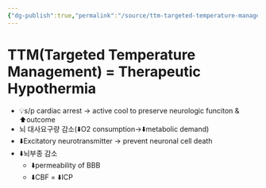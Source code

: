 ```yaml
---
{"dg-publish":true,"permalink":"/source/ttm-targeted-temperature-management/","tags":["source"],"created":"2025-08-22T21:44:54.144+09:00","updated":"2025-08-22T22:32:00.267+09:00"}
---
```


# TTM(Targeted Temperature Management) = Therapeutic Hypothermia
- 💡s/p cardiac arrest → active cool to preserve neurologic funciton & ⬆️outcome
- 뇌 대사요구량 감소(⬇️O2 consumption→⬇️metabolic demand)
- ⬇️Excitatory neurotransmitter → prevent neuronal cell death
- ⬇️뇌부종 감소 
	- ⬇️permeability of BBB
	- ⬇️CBF = ⬇️ICP
